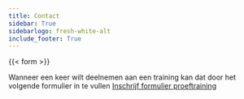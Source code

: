 ```yaml
---
title: Contact
sidebar: True
sidebarlogo: fresh-white-alt
include_footer: True
---
```


{{< form >}} 

Wanneer een keer wilt deelnemen aan een training kan dat door het volgende formulier in te vullen [Inschrijf formulier proeftraining](https://docs.google.com/forms/d/e/1FAIpQLSdUsuq17OQKKvkIpniUi90PbcRy88OmKD92hjBbvhG7YUslkA/viewform?c=0&w=1)